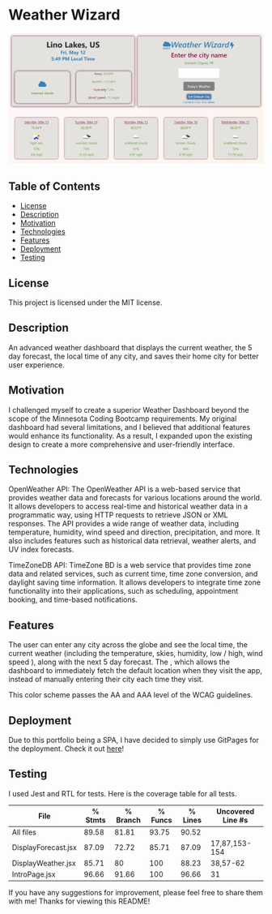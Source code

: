 # Weather Wizard

![Screenshot](./public/assets/weather-wizard.png)
## Table of Contents
- [License](#license)
- [Description](#description)
- [Motivation](#motivation)
- [Technologies](#technologies)
- [Features](#features)
- [Deployment](#Deployment)
- [Testing](#testing)

## License
This project is licensed under the MIT license.

## Description
An advanced weather dashboard that displays the current weather, the 5 day forecast, the local time of any city, and saves their home city for better user experience. 

## Motivation
I challenged myself to create a superior Weather Dashboard beyond the scope of the Minnesota Coding Bootcamp requirements. My original dashboard had several limitations, and I believed that additional features would enhance its functionality. As a result, I expanded upon the existing design to create a more comprehensive and user-friendly interface.

## Technologies
OpenWeather API:
The OpenWeather API is a web-based service that provides weather data and forecasts for various locations around the world. It allows developers to access real-time and historical weather data in a programmatic way, using HTTP requests to retrieve JSON or XML responses. The API provides a wide range of weather data, including temperature, humidity, wind speed and direction, precipitation, and more. It also includes features such as historical data retrieval, weather alerts, and UV index forecasts. 

TimeZoneDB API:
TimeZone BD is a web service that provides time zone data and related services, such as current time, time zone conversion, and daylight saving time information. It allows developers to integrate time zone functionality into their applications, such as scheduling, appointment booking, and time-based notifications. 

## Features
The user can enter any city across the globe and see the local time, the current weather (including the temperature, skies, humidity, low / high, wind speed ), along with the next 5 day forecast. The , which allows the dashboard to immediately fetch the default location when they visit the app, instead of manually entering their city each time they visit. 

This color scheme passes the AA and AAA level of the WCAG guidelines.

## Deployment
Due to this portfolio being a SPA, I have decided to simply use GitPages for the deployment. Check it out [here](https://kenny4297.github.io/Weather-Wizard/)!

## Testing
I used Jest and RTL for tests. Here is the coverage table for all tests.

File                 | % Stmts | % Branch | % Funcs | % Lines | Uncovered Line #s 
---------------------|---------|----------|---------|---------|-------------------
All files            |   89.58 |    81.81 |   93.75 |   90.52 |                   
 DisplayForecast.jsx |   87.09 |    72.72 |   85.71 |   87.09 | 17,87,153-154     
 DisplayWeather.jsx  |   85.71 |       80 |     100 |   88.23 | 38,57-62          
 IntroPage.jsx       |   96.66 |    91.66 |     100 |   96.66 | 31       


If you have any suggestions for improvement, please feel free to share them with me! Thanks for viewing this README!


